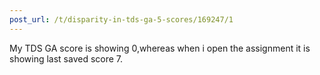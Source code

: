 ```yaml
---
post_url: /t/disparity-in-tds-ga-5-scores/169247/1
---
```

My TDS GA score is showing 0,whereas when i open the assignment it is showing last saved score 7.